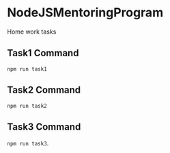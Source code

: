 # NodeJSMentoringProgram
Home work tasks 

## Task1 Command

`npm run task1`

## Task2 Command
`npm run task2`
## Task3 Command
`npm run task3`.
